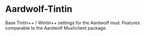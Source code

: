 Aardwolf-Tintin
===============

Base Tintin++ / Wintin++ settings for the Aardwolf mud. Features comparable to the Aardwolf Mushclient package.